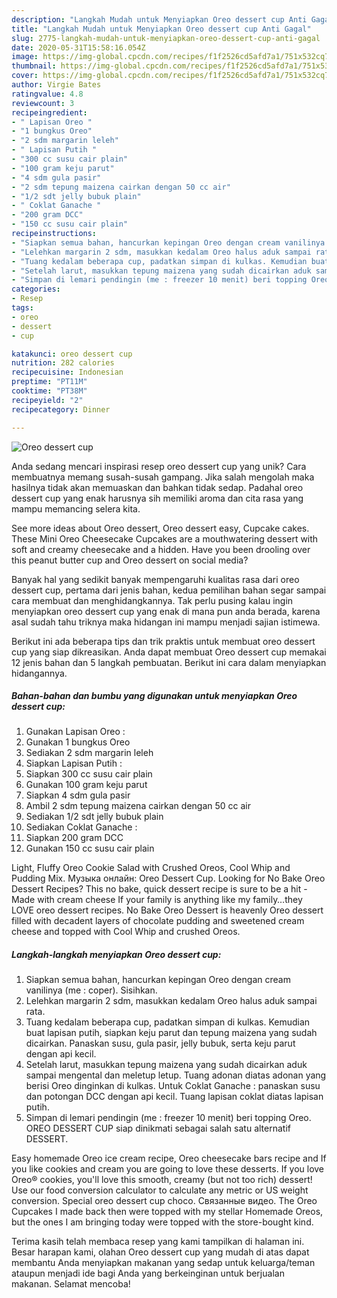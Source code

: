 ```yaml
---
description: "Langkah Mudah untuk Menyiapkan Oreo dessert cup Anti Gagal"
title: "Langkah Mudah untuk Menyiapkan Oreo dessert cup Anti Gagal"
slug: 2775-langkah-mudah-untuk-menyiapkan-oreo-dessert-cup-anti-gagal
date: 2020-05-31T15:58:16.054Z
image: https://img-global.cpcdn.com/recipes/f1f2526cd5afd7a1/751x532cq70/oreo-dessert-cup-foto-resep-utama.jpg
thumbnail: https://img-global.cpcdn.com/recipes/f1f2526cd5afd7a1/751x532cq70/oreo-dessert-cup-foto-resep-utama.jpg
cover: https://img-global.cpcdn.com/recipes/f1f2526cd5afd7a1/751x532cq70/oreo-dessert-cup-foto-resep-utama.jpg
author: Virgie Bates
ratingvalue: 4.8
reviewcount: 3
recipeingredient:
- " Lapisan Oreo "
- "1 bungkus Oreo"
- "2 sdm margarin leleh"
- " Lapisan Putih "
- "300 cc susu cair plain"
- "100 gram keju parut"
- "4 sdm gula pasir"
- "2 sdm tepung maizena cairkan dengan 50 cc air"
- "1/2 sdt jelly bubuk plain"
- " Coklat Ganache "
- "200 gram DCC"
- "150 cc susu cair plain"
recipeinstructions:
- "Siapkan semua bahan, hancurkan kepingan Oreo dengan cream vanilinya (me : coper). Sisihkan."
- "Lelehkan margarin 2 sdm, masukkan kedalam Oreo halus aduk sampai rata."
- "Tuang kedalam beberapa cup, padatkan simpan di kulkas. Kemudian buat lapisan putih, siapkan keju parut dan tepung maizena yang sudah dicairkan. Panaskan susu, gula pasir, jelly bubuk, serta keju parut dengan api kecil."
- "Setelah larut, masukkan tepung maizena yang sudah dicairkan aduk sampai mengental dan meletup letup. Tuang adonan diatas adonan yang berisi Oreo dinginkan di kulkas. Untuk Coklat Ganache : panaskan susu dan potongan DCC dengan api kecil. Tuang lapisan coklat diatas lapisan putih."
- "Simpan di lemari pendingin (me : freezer 10 menit) beri topping Oreo. OREO DESSERT CUP siap dinikmati sebagai salah satu alternatif DESSERT."
categories:
- Resep
tags:
- oreo
- dessert
- cup

katakunci: oreo dessert cup 
nutrition: 282 calories
recipecuisine: Indonesian
preptime: "PT11M"
cooktime: "PT38M"
recipeyield: "2"
recipecategory: Dinner

---
```



![Oreo dessert cup](https://img-global.cpcdn.com/recipes/f1f2526cd5afd7a1/751x532cq70/oreo-dessert-cup-foto-resep-utama.jpg)

Anda sedang mencari inspirasi resep oreo dessert cup yang unik? Cara membuatnya memang susah-susah gampang. Jika salah mengolah maka hasilnya tidak akan memuaskan dan bahkan tidak sedap. Padahal oreo dessert cup yang enak harusnya sih memiliki aroma dan cita rasa yang mampu memancing selera kita.

See more ideas about Oreo dessert, Oreo dessert easy, Cupcake cakes. These Mini Oreo Cheesecake Cupcakes are a mouthwatering dessert with soft and creamy cheesecake and a hidden. Have you been drooling over this peanut butter cup and Oreo dessert on social media?

Banyak hal yang sedikit banyak mempengaruhi kualitas rasa dari oreo dessert cup, pertama dari jenis bahan, kedua pemilihan bahan segar sampai cara membuat dan menghidangkannya. Tak perlu pusing kalau ingin menyiapkan oreo dessert cup yang enak di mana pun anda berada, karena asal sudah tahu triknya maka hidangan ini mampu menjadi sajian istimewa.


Berikut ini ada beberapa tips dan trik praktis untuk membuat oreo dessert cup yang siap dikreasikan. Anda dapat membuat Oreo dessert cup memakai 12 jenis bahan dan 5 langkah pembuatan. Berikut ini cara dalam menyiapkan hidangannya.

<!--inarticleads1-->

##### Bahan-bahan dan bumbu yang digunakan untuk menyiapkan Oreo dessert cup:

1. Gunakan  Lapisan Oreo :
1. Gunakan 1 bungkus Oreo
1. Sediakan 2 sdm margarin leleh
1. Siapkan  Lapisan Putih :
1. Siapkan 300 cc susu cair plain
1. Gunakan 100 gram keju parut
1. Siapkan 4 sdm gula pasir
1. Ambil 2 sdm tepung maizena cairkan dengan 50 cc air
1. Sediakan 1/2 sdt jelly bubuk plain
1. Sediakan  Coklat Ganache :
1. Siapkan 200 gram DCC
1. Gunakan 150 cc susu cair plain


Light, Fluffy Oreo Cookie Salad with Crushed Oreos, Cool Whip and Pudding Mix. Музыка онлайн: Oreo Dessert Cup. Looking for No Bake Oreo Dessert Recipes? This no bake, quick dessert recipe is sure to be a hit - Made with cream cheese If your family is anything like my family…they LOVE oreo dessert recipes. No Bake Oreo Dessert is heavenly Oreo dessert filled with decadent layers of chocolate pudding and sweetened cream cheese and topped with Cool Whip and crushed Oreos. 

<!--inarticleads2-->

##### Langkah-langkah menyiapkan Oreo dessert cup:

1. Siapkan semua bahan, hancurkan kepingan Oreo dengan cream vanilinya (me : coper). Sisihkan.
1. Lelehkan margarin 2 sdm, masukkan kedalam Oreo halus aduk sampai rata.
1. Tuang kedalam beberapa cup, padatkan simpan di kulkas. Kemudian buat lapisan putih, siapkan keju parut dan tepung maizena yang sudah dicairkan. Panaskan susu, gula pasir, jelly bubuk, serta keju parut dengan api kecil.
1. Setelah larut, masukkan tepung maizena yang sudah dicairkan aduk sampai mengental dan meletup letup. Tuang adonan diatas adonan yang berisi Oreo dinginkan di kulkas. Untuk Coklat Ganache : panaskan susu dan potongan DCC dengan api kecil. Tuang lapisan coklat diatas lapisan putih.
1. Simpan di lemari pendingin (me : freezer 10 menit) beri topping Oreo. OREO DESSERT CUP siap dinikmati sebagai salah satu alternatif DESSERT.


Easy homemade Oreo ice cream recipe, Oreo cheesecake bars recipe and If you like cookies and cream you are going to love these desserts. If you love Oreo® cookies, you&#39;ll love this smooth, creamy (but not too rich) dessert! Use our food conversion calculator to calculate any metric or US weight conversion. Special oreo dessert cup choco. Связанные видео. The Oreo Cupcakes I made back then were topped with my stellar Homemade Oreos, but the ones I am bringing today were topped with the store-bought kind. 

Terima kasih telah membaca resep yang kami tampilkan di halaman ini. Besar harapan kami, olahan Oreo dessert cup yang mudah di atas dapat membantu Anda menyiapkan makanan yang sedap untuk keluarga/teman ataupun menjadi ide bagi Anda yang berkeinginan untuk berjualan makanan. Selamat mencoba!
